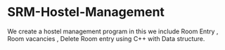 # SRM-Hostel-Management
We create a hostel management program in this we include Room Entry , Room vacancies , Delete Room entry using C++ with Data structure.

